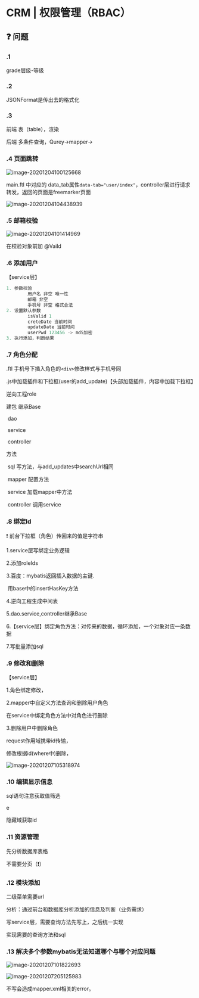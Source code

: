 # CRM | 权限管理（RBAC）

## :question: 问题

### .1 

grade层级-等级

### .2 

JSONFormat是传出去的格式化

### .3

前端 表（table），渲染

后端 多条件查询，Qurey->mapper->

### .4 页面跳转

![image-20201204100125668](CRM_03_权限管理.assets/image-20201204100125668.png)



main.ftl 中对应的 data_tab属性`data-tab="user/index"`，controller层进行请求转发，返回的页面是freemarker页面

![image-20201204104438939](CRM_03_权限管理.assets/image-20201204104438939.png)

### .5 邮箱校验

![image-20201204101414969](CRM_03_权限管理.assets/image-20201204101414969.png)

在校验对象前加 @Vaild

### .6 添加用户

【service层】

```java
1. 参数校验
		⽤户名 ⾮空 唯⼀性
		邮箱 ⾮空
		⼿机号 ⾮空 格式合法
2. 设置默认参数
		isValid 1
		creteDate 当前时间
		updateDate 当前时间
		userPwd 123456 -> md5加密
3. 执⾏添加，判断结果
```



### .7 角色分配

.ftl 手机号下插入角色的`<div>`修改样式与手机号同

.js中加载插件和下拉框(user的add_update)【头部加载插件，内容中加载下拉框】

逆向工程role

建包 继承Base

​	dao 

​	service

​	controller

方法

​	sql 写方法，与add_updates中searchUrl相同

​	mapper 配置方法

​	service 加载mapper中方法

​	controller 调用service

### .8 绑定Id

:exclamation: 前台下拉框（角色）传回来的值是字符串

1.service层写绑定业务逻辑

2.添加roleIds

3.百度：mybatis返回插入数据的主键.

​	用base中的insertHasKey方法

4.逆向工程生成中间表

5.dao.service,controller继承Base

6.【service层】绑定角色方法：对传来的数据，循环添加，一个对象对应一条数据

7.写批量添加sql

### .9 修改和删除

【service层】

1.角色绑定修改，

2.mapper中自定义方法查询和删除用户角色

在service中绑定角色方法中对角色进行删除

3.删除用户中删除角色



request作用域携带id传输，

修改根据id(where中)删除，

![image-20201207105318974](CRM_03_权限管理.assets/image-20201207105318974.png)

### 	.10 编辑显示信息

sql语句注意获取值筛选

e

隐藏域获取id

### .11 资源管理

先分析数据库表格

不需要分页（:exclamation:）

### .12 模块添加

二级菜单需要url

分析：通过前台和数据库分析添加的信息及判断（业务需求）

写service层，需要查询方法先写上，之后统一实现

实现需要的查询方法和sql

### .13 解决多个参数mybatis无法知道哪个与哪个对应问题

![image-20201207101822693](CRM_03_权限管理.assets/image-20201207101822693.png)

![image-20201207205125983](CRM_03_权限管理.assets/image-20201207205125983.png)

不写会造成mapper.xml相关的error。



